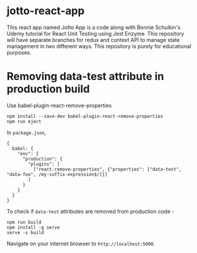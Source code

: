 # jotto-react-app
This react app named Jotto App is a code along with Bonnie Schulkin's Udemy tutorial for React Unit Testing using Jest Enzyme. This repository will have separate branches for redux and context API to manage state management in two different ways. This repository is purely for educational purposes.

# Removing data-test attribute in production build
Use babel-plugin-react-remove-properties

```
npm install --save-dev babel-plugin-react-remove-properties
npm run eject

```

In `package.json`,

```
{
  babel: {
    "env": {
      "production": {
        "plugins": [
          ["react-remove-properties", {"properties": ["data-test", "data-foo", /my-suffix-expression$/]}]
        ]
      }
    }
  }
}
```

To check if `data-test` attributes are removed from production code -
```
npm run build
npm install -g serve
serve -s build
```
Navigate on your internet browser to `http://localhost:5000`.
